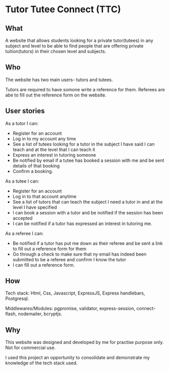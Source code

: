 # Tutor Tutee Connect (TTC)

## What

A website that allows students looking for a private tutor(tutees) in any subject and level to be able to find people that are offering private tuition(tutors) in their chosen level and subjects. 

## Who

The website has two main users- tutors and tutees.

Tutors are required to have somone write a reference for them. Referees are abe to fill out the reference form on the website. 

## User stories

As a tutor I can: 
* Register for an account
* Log in to my account any time
* See a list of tutees looking for a tutor in the subject I have said I can teach and at the level that I can teach it
* Express an interest in tutoring someone 
* Be notified by email if a tutee has booked a session with me and be sent details of that booking
* Confirm a booking. 

As a tutee I can:
* Register for an account
* Log in to that account anytime
* See a list of tutors that can teach the subject I need a tutor in and at the level I have specified
* I can book a session with a tutor and be notified if the session has been accepted
* I can be notified if a tutor has expressed an interest in tutoring me. 

As a referee I can: 
* Be notified if a tutor has put me down as their referee and be sent a link to fill out a reference form for them
* Go through a check to make sure that ny email has indeed been submitted to be a referee and confirm I know the tutor
* I can fill out a reference form. 

## How 

Tech stack: Html, Css, Javascript, ExpressJS, Express handlebars, Postgresql.

Middlewares/Modules: pgpromise, validator, express-session, connect-flash, nodemailer, bcryptjs.


## Why

This website was designed and developed by me for practise purpose only. Not  for commercial use.

I used this project an opportunity to  consolidate and demonstrate my knowledge of the tech stack used.
